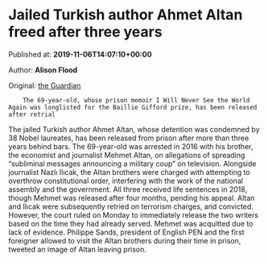 
# Jailed Turkish author Ahmet Altan freed after three years

Published at: **2019-11-06T14:07:10+00:00**

Author: **Alison Flood**

Original: [the Guardian](https://www.theguardian.com/books/2019/nov/06/jailed-turkish-author-ahmet-altan-freed-after-three-years)


        The 69-year-old, whose prison memoir I Will Never See the World Again was longlisted for the Baillie Gifford prize, has been released after retrial
      
The jailed Turkish author Ahmet Altan, whose detention was condemned by 38 Nobel laureates, has been released from prison after more than three years behind bars.
The 69-year-old was arrested in 2016 with his brother, the economist and journalist Mehmet Altan, on allegations of spreading “subliminal messages announcing a military coup” on television. Alongside journalist Nazlı Ilıcak, the Altan brothers were charged with attempting to overthrow constitutional order, interfering with the work of the national assembly and the government.
All three received life sentences in 2018, though Mehmet was released after four months, pending his appeal.
Altan and Ilıcak were subsequently retried on terrorism charges, and convicted. However, the court ruled on Monday to immediately release the two writers based on the time they had already served. Mehmet was acquitted due to lack of evidence.
Philippe Sands, president of English PEN and the first foreigner allowed to visit the Altan brothers during their time in prison, tweeted an image of Altan leaving prison.

